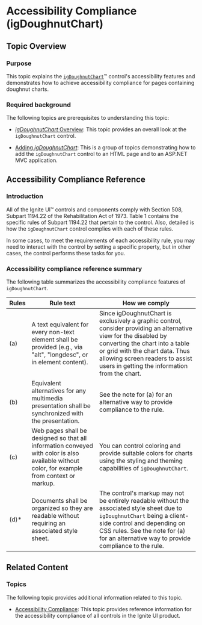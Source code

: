 ﻿<!--
|metadata|
{
    "fileName": "igdoughnutchart-accessibility-compliance",
    "controlName": "Doughnut Chart",
    "tags": ["Section 508"]
}
|metadata|
-->

# Accessibility Compliance (igDoughnutChart)

## Topic Overview

### Purpose

This topic explains the [`igDoughnutChart`](%%jQueryApiUrl%%/ui.igDoughnutChart#options)™ control's accessibility features and demonstrates how to achieve accessibility compliance for pages containing doughnut charts.

### Required background

The following topics are prerequisites to understanding this topic:

- [*igDoughnutChart* Overview](igDoughnutChart-Overview.html): This topic provides an overall look at the `igDoughnutChart` control.

- [Adding *igDoughnutChart*](igDoughnutChart-Adding.html): This is a group of topics demonstrating how to add the `igDoughnutChart` control to an HTML page and to an ASP.NET MVC application.


## Accessibility Compliance Reference

### Introduction

All of the Ignite UI™ controls and components comply with Section 508, Subpart 1194.22 of the Rehabilitation Act of 1973. Table 1 contains the specific rules of Subpart 1194.22 that pertain to the control. Also, detailed is how the `igDoughnutChart` control complies with each of these rules.

In some cases, to meet the requirements of each accessibility rule, you may need to interact with the control by setting a specific property, but in other cases, the control performs these tasks for you.

### Accessibility compliance reference summary

The following table summarizes the accessibility compliance features of `igDoughnutChart`.

Rules | Rule text | How we comply
---- | ---- | ----
(a) | A text equivalent for every non-text element shall be provided (e.g., via "alt", "longdesc", or in element content). | Since igDoughnutChart is exclusively a graphic control, consider providing an alternative view for the disabled by converting the chart into a table or grid with the chart data. Thus allowing screen readers to assist users in getting the information from the chart.
(b) | Equivalent alternatives for any multimedia presentation shall be synchronized with the presentation. | See the note for (a) for an alternative way to provide compliance to the rule.
(c) | Web pages shall be designed so that all information conveyed with color is also available without color, for example from context or markup. | You can control coloring and provide suitable colors for charts using the styling and theming capabilities of `igDoughnutChart`.
(d)* | Documents shall be organized so they are readable without requiring an associated style sheet. | The control's markup may not be entirely readable without the associated style sheet due to `igDoughnutChart` being a client-side control and depending on CSS rules. See the note for (a) for an alternative way to provide compliance to the rule.



## <a id="related-content"></a> Related Content

### <a id="topics"></a> Topics

The following topic provides additional information related to this topic.
- [Accessibility Compliance](Accessibility-Compliance.html): This topic provides reference information for the accessibility compliance of all controls in the Ignite UI product.





 

 



